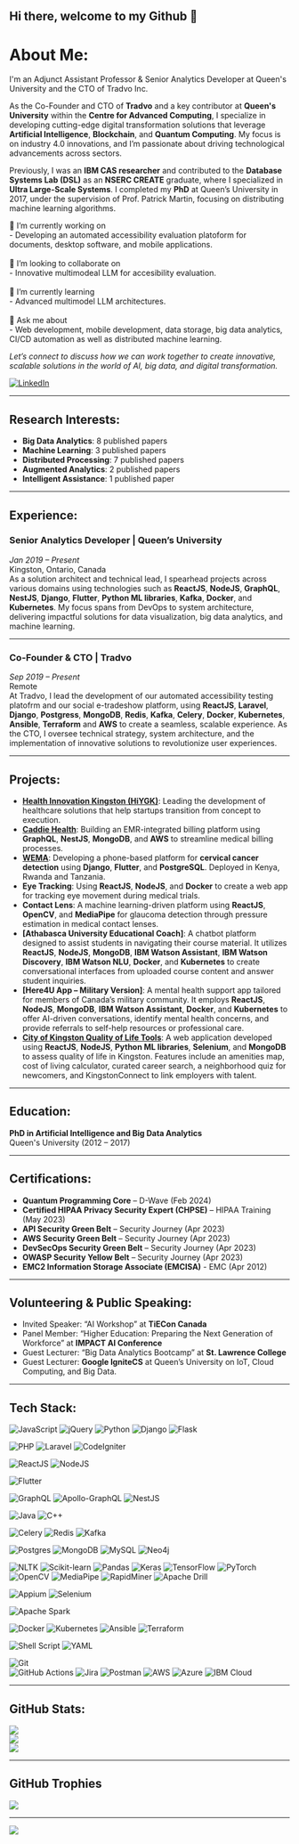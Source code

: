 ## Hi there, welcome to my Github 👋

# About Me:
I'm an Adjunct Assistant Professor & Senior Analytics Developer at Queen's University and the CTO of Tradvo Inc.

As the Co-Founder and CTO of **Tradvo** and a key contributor at **Queen's University** within the **Centre for Advanced Computing**, I specialize in developing cutting-edge digital transformation solutions that leverage **Artificial Intelligence**, **Blockchain**, and **Quantum Computing**. My focus is on industry 4.0 innovations, and I’m passionate about driving technological advancements across sectors.

Previously, I was an **IBM CAS researcher** and contributed to the **Database Systems Lab (DSL)** as an **NSERC CREATE** graduate, where I specialized in **Ultra Large-Scale Systems**. I completed my **PhD** at Queen’s University in 2017, under the supervision of Prof. Patrick Martin, focusing on distributing machine learning algorithms.

🔭 I’m currently working on<br>- Developing an automated accessibility evaluation platoform for documents, desktop software, and mobile applications.<br><br> 👯 I’m looking to collaborate on<br>- Innovative multimodeal LLM for accesibility evaluation.<br><br> 🌱 I’m currently learning<br>- Advanced multimodel LLM architectures.<br><br> 💬 Ask me about<br>- Web development, mobile development, data storage, big data analytics, CI/CD automation as well as distributed machine learning.<br>


*Let’s connect to discuss how we can work together to create innovative, scalable solutions in the world of AI, big data, and digital transformation.*

[![LinkedIn](https://img.shields.io/badge/LinkedIn-%230077B5.svg?logo=linkedin&logoColor=white)](https://linkedin.com/in/skhalifa) 

---

## Research Interests:
- **Big Data Analytics**: 8 published papers
- **Machine Learning**: 3 published papers
- **Distributed Processing**: 7 published papers
- **Augmented Analytics**: 2 published papers
- **Intelligent Assistance**: 1 published paper

---

## Experience:

### Senior Analytics Developer | Queen’s University  
*Jan 2019 – Present*  
Kingston, Ontario, Canada  
As a solution architect and technical lead, I spearhead projects across various domains using technologies such as **ReactJS**, **NodeJS**, **GraphQL**, **NestJS**, **Django**, **Flutter**, **Python ML libraries**, **Kafka**, **Docker**, and **Kubernetes**. My focus spans from DevOps to system architecture, delivering impactful solutions for data visualization, big data analytics, and machine learning.

---

### Co-Founder & CTO | Tradvo  
*Sep 2019 – Present*  
Remote  
At Tradvo, I lead the development of our automated accessibility testing platofrm and our social e-tradeshow platform, using **ReactJS**, **Laravel**,  **Django**,  **Postgress**, **MongoDB**, **Redis**, **Kafka**, **Celery**, **Docker**, **Kubernetes**, **Ansible**, **Terraform** and **AWS** to create a seamless, scalable experience. As the CTO, I oversee technical strategy, system architecture, and the implementation of innovative solutions to revolutionize user experiences.

---

## Projects:
- **[Health Innovation Kingston (HiYGK)](https://www.investkingston.ca/hiygk/)**: Leading the development of healthcare solutions that help startups transition from concept to execution.
- **[Caddie Health](https://www.caddie.health/)**: Building an EMR-integrated billing platform using **GraphQL**, **NestJS**, **MongoDB**, and **AWS** to streamline medical billing processes.
- **[WEMA](https://www.wema.ca/)**: Developing a phone-based platform for **cervical cancer detection** using **Django**, **Flutter**, and **PostgreSQL**. Deployed in Kenya, Rwanda and Tanzania.
- **Eye Tracking**: Using **ReactJS**, **NodeJS**, and **Docker** to create a web app for tracking eye movement during medical trials.
- **Contact Lens**: A machine learning-driven platform using **ReactJS**, **OpenCV**, and **MediaPipe** for glaucoma detection through pressure estimation in medical contact lenses.
- **[Athabasca University Educational Coach]**: A chatbot platform designed to assist students in navigating their course material. It utilizes **ReactJS**, **NodeJS**, **MongoDB**, **IBM Watson Assistant**, **IBM Watson Discovery**, **IBM Watson NLU**, **Docker**, and **Kubernetes** to create conversational interfaces from uploaded course content and answer student inquiries.
- **[Here4U App – Military Version]**: A mental health support app tailored for members of Canada’s military community. It employs **ReactJS**, **NodeJS**, **MongoDB**, **IBM Watson Assistant**, **Docker**, and **Kubernetes** to offer AI-driven conversations, identify mental health concerns, and provide referrals to self-help resources or professional care.
- **[City of Kingston Quality of Life Tools](https://www.possiblemadehere.org/)**: A web application developed using **ReactJS**, **NodeJS**, **Python ML libraries**, **Selenium**, and **MongoDB** to assess quality of life in Kingston. Features include an amenities map, cost of living calculator, curated career search, a neighborhood quiz for newcomers, and KingstonConnect to link employers with talent.

---

## Education:

**PhD in Artificial Intelligence and Big Data Analytics**  
Queen's University (2012 – 2017)

---

## Certifications:
- **Quantum Programming Core** – D-Wave (Feb 2024)
- **Certified HIPAA Privacy Security Expert (CHPSE)** – HIPAA Training (May 2023)
- **API Security Green Belt** – Security Journey (Apr 2023)
- **AWS Security Green Belt** – Security Journey (Apr 2023)
- **DevSecOps Security Green Belt** – Security Journey (Apr 2023)
- **OWASP Security Yellow Belt** – Security Journey (Apr 2023)
- **EMC2 Information Storage Associate (EMCISA)** - EMC (Apr 2012)

---

## Volunteering & Public Speaking:
- Invited Speaker: “AI Workshop” at **TiECon Canada**
- Panel Member: “Higher Education: Preparing the Next Generation of Workforce” at **IMPACT AI Conference**
- Guest Lecturer: “Big Data Analytics Bootcamp” at **St. Lawrence College**
- Guest Lecturer: **Google IgniteCS** at Queen’s University on IoT, Cloud Computing, and Big Data.

---

## Tech Stack:
![JavaScript](https://img.shields.io/badge/javascript-%23323330.svg?style=for-the-badge&logo=javascript&logoColor=%23F7DF1E) 
![jQuery](https://img.shields.io/badge/jquery-%230769AD.svg?style=for-the-badge&logo=jquery&logoColor=white)
![Python](https://img.shields.io/badge/python-3670A0?style=for-the-badge&logo=python&logoColor=ffdd54) 
![Django](https://img.shields.io/badge/django-%23092E20.svg?style=for-the-badge&logo=django&logoColor=white) 
![Flask](https://img.shields.io/badge/flask-%23000.svg?style=for-the-badge&logo=flask&logoColor=white) 

![PHP](https://img.shields.io/badge/PHP-777BB4?style=for-the-badge&logo=php&logoColor=white)
![Laravel](https://img.shields.io/badge/laravel-%23FF2D20.svg?style=for-the-badge&logo=laravel&logoColor=white)
![CodeIgniter](https://img.shields.io/badge/CodeIgniter-DD4814?style=for-the-badge&logo=codeigniter&logoColor=white)

![ReactJS](https://img.shields.io/badge/reactjs-%2320232a.svg?style=for-the-badge&logo=react&logoColor=%2361DAFB)
![NodeJS](https://img.shields.io/badge/node.js-6DA55F?style=for-the-badge&logo=node.js&logoColor=white)

![Flutter](https://img.shields.io/badge/flutter-%2302569B.svg?style=for-the-badge&logo=flutter&logoColor=white)

![GraphQL](https://img.shields.io/badge/-GraphQL-E10098?style=for-the-badge&logo=graphql&logoColor=white) 
![Apollo-GraphQL](https://img.shields.io/badge/-ApolloGraphQL-311C87?style=for-the-badge&logo=apollo-graphql) 
![NestJS](https://img.shields.io/badge/nestjs-%23E0234E.svg?style=for-the-badge&logo=nestjs&logoColor=white)

![Java](https://img.shields.io/badge/Java-007396?style=for-the-badge&logo=java&logoColor=white)
![C++](https://img.shields.io/badge/C%2B%2B-00599C?style=for-the-badge&logo=cplusplus&logoColor=white)

![Celery](https://img.shields.io/badge/celery-37814A?style=for-the-badge&logo=celery&logoColor=white)
![Redis](https://img.shields.io/badge/redis-%23DC382D.svg?style=for-the-badge&logo=redis&logoColor=white)
![Kafka](https://img.shields.io/badge/kafka-%23000000.svg?style=for-the-badge&logo=apache-kafka&logoColor=white)

![Postgres](https://img.shields.io/badge/postgres-%23336791.svg?style=for-the-badge&logo=postgresql&logoColor=white)
![MongoDB](https://img.shields.io/badge/mongodb-%2347A248.svg?style=for-the-badge&logo=mongodb&logoColor=white)
![MySQL](https://img.shields.io/badge/mysql-4479A1?style=for-the-badge&logo=mysql&logoColor=white)
![Neo4j](https://img.shields.io/badge/Neo4j-008CC1?style=for-the-badge&logo=neo4j&logoColor=white)

![NLTK](https://img.shields.io/badge/NLTK-85B572?style=for-the-badge&logo=nltk&logoColor=white)
![Scikit-learn](https://img.shields.io/badge/scikit--learn-F7931E?style=for-the-badge&logo=scikitlearn&logoColor=white)
![Pandas](https://img.shields.io/badge/pandas-150458?style=for-the-badge&logo=pandas&logoColor=white)
![Keras](https://img.shields.io/badge/Keras-D00000?style=for-the-badge&logo=keras&logoColor=white)
![TensorFlow](https://img.shields.io/badge/TensorFlow-FF6F00?style=for-the-badge&logo=tensorflow&logoColor=white)
![PyTorch](https://img.shields.io/badge/PyTorch-EE4C2C?style=for-the-badge&logo=pytorch&logoColor=white)
![OpenCV](https://img.shields.io/badge/opencv-%235C3EE8.svg?style=for-the-badge&logo=opencv&logoColor=white)
![MediaPipe](https://img.shields.io/badge/mediapipe-%23FF9800.svg?style=for-the-badge&logo=mediapipe&logoColor=white)
![RapidMiner](https://img.shields.io/badge/RapidMiner-015BA5?style=for-the-badge&logo=rapidminer&logoColor=white)
![Apache Drill](https://img.shields.io/badge/Apache%20Drill-CB0000?style=for-the-badge&logo=apachedrill&logoColor=white)

![Appium](https://img.shields.io/badge/appium-47B2E4?style=for-the-badge&logo=appium&logoColor=white)
![Selenium](https://img.shields.io/badge/selenium-43B02A?style=for-the-badge&logo=selenium&logoColor=white)

![Apache Spark](https://img.shields.io/badge/Apache%20Spark-E25A1C?style=for-the-badge&logo=apachespark&logoColor=white)

![Docker](https://img.shields.io/badge/docker-%230db7ed.svg?style=for-the-badge&logo=docker&logoColor=white)
![Kubernetes](https://img.shields.io/badge/kubernetes-%23326ce5.svg?style=for-the-badge&logo=kubernetes&logoColor=white)
![Ansible](https://img.shields.io/badge/Ansible-EE0000?style=for-the-badge&logo=ansible&logoColor=white)
![Terraform](https://img.shields.io/badge/Terraform-623CE4?style=for-the-badge&logo=terraform&logoColor=white)

![Shell Script](https://img.shields.io/badge/shell_script-%23121011.svg?style=for-the-badge&logo=gnu-bash&logoColor=white) 
![YAML](https://img.shields.io/badge/yaml-%23ffffff.svg?style=for-the-badge&logo=yaml&logoColor=151515) 

![Git](https://img.shields.io/badge/git-%23F05033.svg?style=for-the-badge&logo=git&logoColor=white)  
![GitHub Actions](https://img.shields.io/badge/github%20actions-%232671E5.svg?style=for-the-badge&logo=githubactions&logoColor=white) 
![Jira](https://img.shields.io/badge/jira-%230A0FFF.svg?style=for-the-badge&logo=jira&logoColor=white) 
![Postman](https://img.shields.io/badge/Postman-FF6C37?style=for-the-badge&logo=postman&logoColor=white)
![AWS](https://img.shields.io/badge/AWS-%23FF9900.svg?style=for-the-badge&logo=amazon-aws&logoColor=white) 
![Azure](https://img.shields.io/badge/Microsoft%20Azure-0078D4?style=for-the-badge&logo=microsoftazure&logoColor=white)
![IBM Cloud](https://img.shields.io/badge/IBM%20Cloud-1261FE?style=for-the-badge&logo=ibmcloud&logoColor=white)

---

## GitHub Stats:
![](https://github-readme-stats.vercel.app/api?username=skhalifa&theme=onedark&hide_border=false&include_all_commits=true&count_private=true)<br/>
![](https://github-readme-streak-stats.herokuapp.com/?user=skhalifa&theme=onedark&hide_border=false)<br/>
![](https://github-readme-stats.vercel.app/api/top-langs/?username=skhalifa&theme=onedark&hide_border=false&include_all_commits=true&count_private=true&layout=compact)

---

## GitHub Trophies
![](https://github-profile-trophy.vercel.app/?username=skhalifa&theme=dark&no-frame=false&no-bg=true&margin-w=4)

---

[![](https://visitcount.itsvg.in/api?id=skhalifa&icon=0&color=0)](https://visitcount.itsvg.in)

